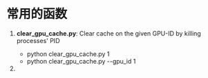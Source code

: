 # 常用的函数

1. **clear_gpu_cache.py**: Clear cache on the given GPU-ID by killing processes' PID
    - python clear_gpu_cache.py 1
    - python clear_gpu_cache.py --gpu_id 1

2. 
